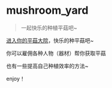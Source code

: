 # mushroom_yard
> 一起快乐的种植平菇吧~

[进入你的平菇大院](https://mushroom-yard.jiangkerman.cc/)，快乐的种平菇吧~

你可以雇佣各种人物（器材）帮你获取平菇

也有一些提高自己种植效率的方法~

enjoy！